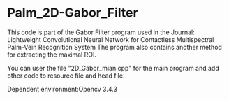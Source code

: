 # Palm_2D-Gabor_Filter
This code is part of the Gabor Filter program used in the Journal: 
Lightweight Convolutional Neural Network for Contactless Multispectral Palm-Vein Recognition System
The program also contains another method for extracting the maximal ROI.

You can user the file "2D_Gabor_mian.cpp" for the main program and add other code to resourec file and head file.

Dependent environment:Opencv 3.4.3
